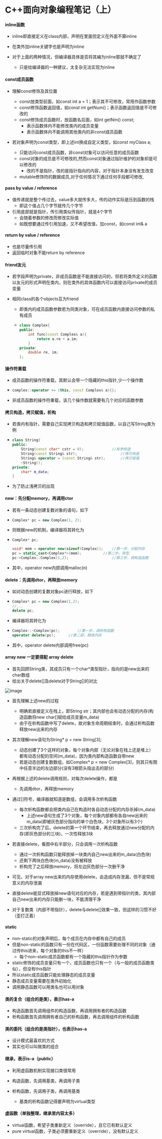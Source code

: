 # C++面向对象编程笔记（上）

#### inline函数

- inline即直接定义在class内部，声明在里面但定义在外面不算inline

- 在类外加inline关键字也是声明为inline
- 对于上面的两种情况，但编译器具体是否将其编为inline那就不确定了
  - 只是给编译器的一种建议，太复杂无法实现为inline



#### const成员函数

- 理解const修饰及其位置
  - const放类型前面，如const int a = 1；表示其不可修改，常用作函数参数
  - const修饰函数返回值，如const int getNum()；表示函数返回值是不可修改的
  - const修饰成员函数时，放函数名后面，如int getNm() const;
    - 表示函数体内不能修改类内的成员变量
    - 表示函数体内不能调用其他类内的非const成员函数

- 若对象声明为const类型，即上述int换成自定义类型，如const myClass a;
  - 只能访问const成员函数，非const对象可以访问任意的成员函数
  - const对象的成员是不可修改的,然而const对象通过指针维护的对象却是可以修改的
    - 改的不是指针，改的是指针指向的内容，对于指针本身没有发生改变
  - mutable修饰符的数据成员,对于任何情况下通过任何手段都可修改,



#### pass by value / reference

- 值传递就是整个传过去，value多大就传多大，传的动作实际是压到函数的栈
  - 即这个值占几个字节就传几个字节
- 引用底部就是指针，传引用类似传指针，就是4个字节
  - 会随着参数的修改而修改实际值
  - 如既想要通过传引用加速，又不希望改值，加const，如const int& a



#### return by value / reference

- 也是尽量传引用
- 返回临时对象不能return by reference



#### friend友元

- 若字段声明为private，非成员函数是不能直接访问的，但若将类外定义的函数以友元的形式声明在类内，则在类外的具体函数内可以直接访问private的成员变量

- 相同class的各个objects互为friend

  - 即类内的成员函数参数若为同类对象，可在成员函数内直接访问参数的私有成员

  - ```c++
    class Complex{
    public:
        int func(const Complex& a){
            return a.re + a.im;
        }
    private:
        double re, im;
    };
    ```



#### 操作符重载

- 成员函数的操作符重载，其默认会带一个隐藏的this指针,少一个操作数

- ```c++
  complex::operator += (this, const Complex& a){};
  ```

- 非成员函数的操作符重载，该几个操作数就需要有几个对应的函数参数



#### 拷贝构造，拷贝赋值，析构 

- 若类内有指针，需要自己实现拷贝构造和拷贝赋值函数，以自己写String类为例

- ```c++
  class String{
  public:
      String(const char* cstr = 0);				//有参构造
      String(const String& str);					//拷贝构造
      String& operator = (const String& str);		//拷贝赋值
      ~String();
  private:
      char* m_data;
  }
  ```

- 为了防止浅拷贝的出现



#### new：先分配memory，再调用ctor

- 若有一条动态创建复数对象的语句，如下

- ```c++
  Complex* pc = new Complex(1, 2);
  ```

- 则根据new的机制，编译器将其转化为

- ```c++
  Complex* pc;
  
  void* mem = operator new(sizeof(Complex));	//第一步，分配内存
  pc = static_cast<Complex*>(mem);			//第二步，转型
  pc->Complex::Complex(1,2);					//第三步，调构造函数
  ```

- 其中，operator new内部调用malloc(n)



#### delete：先调用dtor，再释放memory

- 如对动态创建的复数对象pc进行释放，如下

- ```c++
  Complex* pc = new Complex(1,2);
  //...
  delete pc;
  ```

- 编译器将其转化为

- ```c++
  Complex::~Complex(pc);		//第一步，调析构函数
  operator delete(pc);		//第二部，释放内存
  ```

- 其中，operator delete内部调用free(pc)



#### array new 一定要搭配 array delete

- 首先回顾String类，其成员只有一个char*类型指针，指向的是new出来的char数组
- 给出关于delete[]及delete对于String[]的对比

![image](https://user-images.githubusercontent.com/106053649/177124002-37095bc4-0354-4a83-b2ca-137648e204ee.png)



- 首先理解上述new的过程
  - 明确若直接定义在栈上，即String str；其内部也会有动态分配的内存(构造函数将new char[]赋给成员变量m_data)
  - 由于在析构函数中写了delete，故对象生命周期结束时，会通过析构函数释放new出来的内存
- 其次理解new语句为String* p = new String[3];
  - 动态创建了3个这样的对象，每个对象内部（无论对象在栈上还是堆上）都有动态分配的空间(m_data)，因为类内部构造函数自带new
  - 若是动态创建复数数组，如Complex* p = new Complex[3]，则其只有图中任意半边的左边部分(没有3根箭头指出去的部分)
- 再根据上述的delete调用规则，对每次delete操作，都是
  - 先调用dtor，再释放memory

- 通过[]符号，编译器就知道是数组，会调用多次析构函数
  - 每次析构函数都会把类内自己在构造时各自动态分配的内存杀掉(m_data)
    - 上述new语句生成了3个对象，每个对象内部都有各自new出来的m_data(即被灰色部分指向的单个白色块，3个对象所以有3个)
  - 三次析构完了后，delete的第一个环节结束，再去释放通过new分配的内存(即灰色部分的三块)，一次性释放3块
- 若直接delete，看图中右半部分，只会调用一次析构函数
  - 通过一次析构函数只能释放掉一块类内自己new出来的m_data(白色块)
  - 还剩下两块白色块(m_data)没有被释放
  - 析构完了之后释放memory，将左边灰色部分一次删干净
- 可见，对于array new出来的内存使用delete，会造成内存泄漏，但不是常规意义的内存泄漏
- 直接delete能显式释放掉new语句对应的内存，若是遇到带指针的类，其内部自己new出来的内存只能删一块，不能清理干净
- 对于复数类（内部不带指针），delete与delete[]效果一致，但这样的习惯不好（歪打正着）



#### static

- non-static的对象声明后，每个成员在内存中都有自己的成员
- 但是non-static的函数只有一份在代码区，一份函数需要处理不同的对象（通过传this进来，每个对象的this不一样）
  - 每个non-static成员函数都有一个隐藏的this指针作为参数
- static修饰的成员变量只有一个，成员函数也只有一个（与一般的成员函数类似），但没有this指针
- 所以static成员函数只能处理静态的成员变量
- 静态成员变量需要在类外初始化
- 调用静态函数可以用类名也可以用对象



#### 类的复合（组合的是类），表示has-a

- 构造函数首先调用组件的构造函数，再调用拥有者的构造函数
- 析构函数首先调用拥有者自己的析构函数，再去调用组件的析构函数



#### 类的委托（组合的是类指针），也表示has-a

- 设计模式最喜欢的方式
- 其实也可以叫做类的组合



#### 继承，表示is-a（public）

- 利用虚函数机制实现接口类很常用

- 构造函数，先调用基类，再调用子类
- 析构函数，先调用子类，再调用基类
  - 基类的析构函数记得要声明为virtual类型



#### 虚函数（单独整理，继承里内容太多）

- virtual函数，希望子类重新定义（override），且它已有默认定义
- pure virtual函数，子类必须要重新定义（override），没有默认定义
